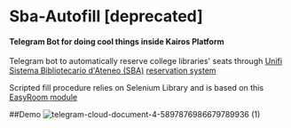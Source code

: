 # Sba-Autofill [deprecated]

#### Telegram Bot for doing cool things inside Kairos Platform
Telegram bot to automatically reserve college libraries' seats through [Unifi](https://www.unifi.it) [Sistema Bibliotecario d'Ateneo (SBA)](https://www.sbafirenze.it/tools/) [reservation system](https://identity.unifi.it/cas/login?) 

Scripted fill procedure relies on Selenium Library and is based on this [EasyRoom module](http://www.easystaff.it/soluzioni/prenotazione-aule/)  

##Demo
![telegram-cloud-document-4-5897876986679789936 (1)](https://user-images.githubusercontent.com/73782244/109412028-1774e180-79a6-11eb-8d89-2730fafc9b46.gif)
